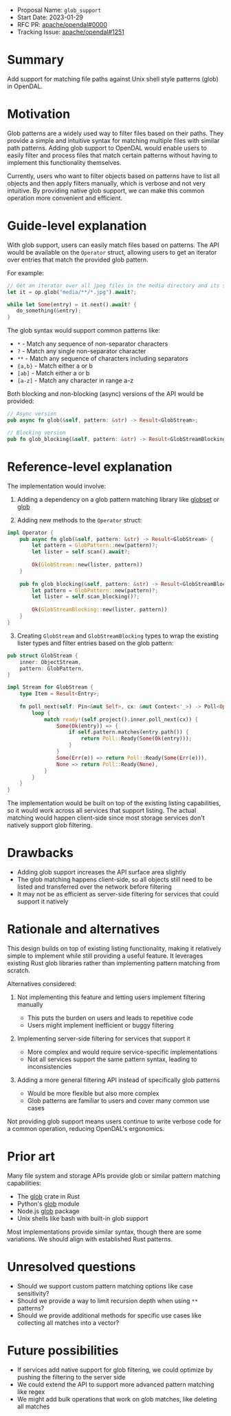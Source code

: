 - Proposal Name: `glob_support`
- Start Date: 2023-01-29
- RFC PR: [apache/opendal#0000](https://github.com/apache/opendal/pull/0000)
- Tracking Issue: [apache/opendal#1251](https://github.com/apache/opendal/issues/1251)

# Summary

Add support for matching file paths against Unix shell style patterns (glob) in OpenDAL.

# Motivation

Glob patterns are a widely used way to filter files based on their paths. They provide a simple and intuitive syntax for matching multiple files with similar path patterns. Adding glob support to OpenDAL would enable users to easily filter and process files that match certain patterns without having to implement this functionality themselves.

Currently, users who want to filter objects based on patterns have to list all objects and then apply filters manually, which is verbose and not very intuitive. By providing native glob support, we can make this common operation more convenient and efficient.

# Guide-level explanation

With glob support, users can easily match files based on patterns. The API would be available on the `Operator` struct, allowing users to get an iterator over entries that match the provided glob pattern.

For example:

```rust
// Get an iterator over all jpeg files in the media directory and its subdirectories
let it = op.glob("media/**/*.jpg").await?;

while let Some(entry) = it.next().await? {
   do_something(&entry);
}
```

The glob syntax would support common patterns like:

- `*` - Match any sequence of non-separator characters
- `?` - Match any single non-separator character
- `**` - Match any sequence of characters including separators
- `{a,b}` - Match either a or b
- `[ab]` - Match either a or b
- `[a-z]` - Match any character in range a-z

Both blocking and non-blocking (async) versions of the API would be provided:

```rust
// Async version
pub async fn glob(&self, pattern: &str) -> Result<GlobStream>;

// Blocking version
pub fn glob_blocking(&self, pattern: &str) -> Result<GlobStreamBlocking>;
```

# Reference-level explanation

The implementation would involve:

1. Adding a dependency on a glob pattern matching library like [globset](https://crates.io/crates/globset) or [glob](https://crates.io/crates/glob)

2. Adding new methods to the `Operator` struct:

```rust
impl Operator {
    pub async fn glob(&self, pattern: &str) -> Result<GlobStream> {
        let pattern = GlobPattern::new(pattern)?;
        let lister = self.scan().await?;
        
        Ok(GlobStream::new(lister, pattern))
    }
    
    pub fn glob_blocking(&self, pattern: &str) -> Result<GlobStreamBlocking> {
        let pattern = GlobPattern::new(pattern)?;
        let lister = self.scan_blocking()?;
        
        Ok(GlobStreamBlocking::new(lister, pattern))
    }
}
```

3. Creating `GlobStream` and `GlobStreamBlocking` types to wrap the existing lister types and filter entries based on the glob pattern:

```rust
pub struct GlobStream {
    inner: ObjectStream,
    pattern: GlobPattern,
}

impl Stream for GlobStream {
    type Item = Result<Entry>;
    
    fn poll_next(self: Pin<&mut Self>, cx: &mut Context<'_>) -> Poll<Option<Self::Item>> {
        loop {
            match ready!(self.project().inner.poll_next(cx)) {
                Some(Ok(entry)) => {
                    if self.pattern.matches(entry.path()) {
                        return Poll::Ready(Some(Ok(entry)));
                    }
                }
                Some(Err(e)) => return Poll::Ready(Some(Err(e))),
                None => return Poll::Ready(None),
            }
        }
    }
}
```

The implementation would be built on top of the existing listing capabilities, so it would work across all services that support listing. The actual matching would happen client-side since most storage services don't natively support glob filtering.

# Drawbacks

- Adding glob support increases the API surface area slightly
- The glob matching happens client-side, so all objects still need to be listed and transferred over the network before filtering
- It may not be as efficient as server-side filtering for services that could support it natively

# Rationale and alternatives

This design builds on top of existing listing functionality, making it relatively simple to implement while still providing a useful feature. It leverages existing Rust glob libraries rather than implementing pattern matching from scratch.

Alternatives considered:

1. Not implementing this feature and letting users implement filtering manually
   - This puts the burden on users and leads to repetitive code
   - Users might implement inefficient or buggy filtering

2. Implementing server-side filtering for services that support it
   - More complex and would require service-specific implementations
   - Not all services support the same pattern syntax, leading to inconsistencies

3. Adding a more general filtering API instead of specifically glob patterns
   - Would be more flexible but also more complex
   - Glob patterns are familiar to users and cover many common use cases

Not providing glob support means users continue to write verbose code for a common operation, reducing OpenDAL's ergonomics.

# Prior art

Many file system and storage APIs provide glob or similar pattern matching capabilities:

- The [glob](https://crates.io/crates/glob) crate in Rust
- Python's [glob](https://docs.python.org/3/library/glob.html) module
- Node.js [glob](https://www.npmjs.com/package/glob) package
- Unix shells like bash with built-in glob support

Most implementations provide similar syntax, though there are some variations. We should align with established Rust patterns.

# Unresolved questions

- Should we support custom pattern matching options like case sensitivity?
- Should we provide a way to limit recursion depth when using `**` patterns?
- Should we provide additional methods for specific use cases like collecting all matches into a vector?

# Future possibilities

- If services add native support for glob filtering, we could optimize by pushing the filtering to the server side
- We could extend the API to support more advanced pattern matching like regex
- We might add bulk operations that work on glob matches, like deleting all matches 